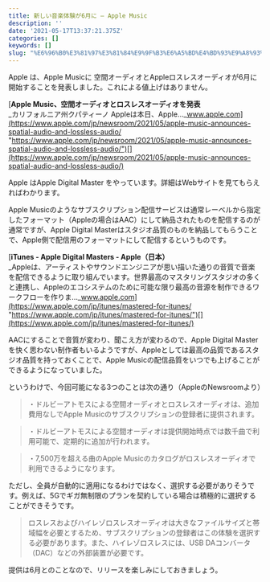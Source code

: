 ```yaml
---
title: 新しい音楽体験が6月に — Apple Music
description: ''
date: '2021-05-17T13:37:21.375Z'
categories: []
keywords: []
slug: "%E6%96%B0%E3%81%97%E3%81%84%E9%9F%B3%E6%A5%BD%E4%BD%93%E9%A8%93%E3%81%8C6%E6%9C%88%E3%81%AB%E2%80%8A%E2%80%94%E2%80%8AApple+Music"
---
```

Apple は、Apple Musicに 空間オーディオとAppleロスレスオーディオが6月に開始することを発表しました。これによる値上げはありません。

[**Apple Music、空間オーディオとロスレスオーディオを発表**  
_カリフォルニア州クパティーノ Appleは本日、Apple…_www.apple.com](https://www.apple.com/jp/newsroom/2021/05/apple-music-announces-spatial-audio-and-lossless-audio/ "https://www.apple.com/jp/newsroom/2021/05/apple-music-announces-spatial-audio-and-lossless-audio/")[](https://www.apple.com/jp/newsroom/2021/05/apple-music-announces-spatial-audio-and-lossless-audio/)

Apple はApple Digital Master をやっています。詳細はWebサイトを見てもらえればわかります。

Apple Musicのようなサブスクリプション配信サービスは通常レーベルから指定したフォーマット（Appleの場合はAAC）にして納品されたものを配信するのが通常ですが、Apple Digital Masterはスタジオ品質のものを納品してもらうことで、Apple側で配信用のフォーマットにして配信するというものです。

[**iTunes - Apple Digital Masters - Apple（日本）**  
_Appleは、アーティストやサウンドエンジニアが思い描いた通りの音質で音楽を配信できるように取り組んでいます。世界最高のマスタリングスタジオの多くと連携し、Appleのエコシステムのために可能な限り最高の音源を制作できるワークフローを作りま…_www.apple.com](https://www.apple.com/jp/itunes/mastered-for-itunes/ "https://www.apple.com/jp/itunes/mastered-for-itunes/")[](https://www.apple.com/jp/itunes/mastered-for-itunes/)

AACにすることで音質が変わり、聞こえ方が変わるので、Apple Digital Masterを快く思わない制作者もいるようですが、Appleとしては最高の品質であるスタジオ品質を持っておくことで、Apple Musicの配信品質をいつでも上げることができるようになっていました。

というわけで、今回可能になる3つのことは次の通り（AppleのNewsroomより）

> ・ドルビーアトモスによる空間オーディオとロスレスオーディオは、追加費用なしでApple Musicのサブスクリプションの登録者に提供されます。

> ・ドルビーアトモスによる空間オーディオは提供開始時点では数千曲で利用可能で、定期的に追加が行われます。

> ・7,500万を超える曲のApple Musicのカタログがロスレスオーディオで利用できるようになります。

ただし、全員が自動的に適用になるわけではなく、選択する必要がありそうです。例えば、5Gでギガ無制限のプランを契約している場合は積極的に選択することができそうです。

> ロスレスおよびハイレゾロスレスオーディオは大きなファイルサイズと帯域幅を必要とするため、サブスクリプションの登録者はこの体験を選択する必要があります。また、ハイレゾロスレスには、USB DAコンバータ（DAC）などの外部装置が必要です。

提供は6月とのことなので、リリースを楽しみにしておきましょう。
